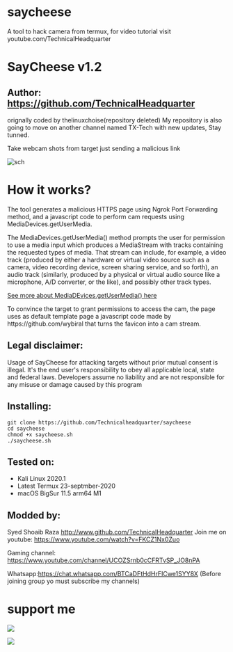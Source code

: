 # saycheese
A tool to hack camera from termux, for video tutorial visit youtube.com/TechnicalHeadquarter
# SayCheese v1.2
## Author: https://github.com/TechnicalHeadquarter
orignally coded by thelinuxchoise(repository deleted)
My repository is also going to move on another channel named TX-Tech with new updates, Stay tunned.

Take webcam shots from target just sending a malicious link

![sch](https://user-images.githubusercontent.com/34893261/81830116-10add880-9512-11ea-946e-3643db8c1bba.png)

# How it works?
<p>The tool generates a malicious HTTPS page using Ngrok Port Forwarding method, and a javascript code to perform cam requests using MediaDevices.getUserMedia. </p>

<p>The MediaDevices.getUserMedia() method prompts the user for permission to use a media input which produces a MediaStream with tracks containing the requested types of media. That stream can include, for example, a video track (produced by either a hardware or virtual video source such as a camera, video recording device, screen sharing service, and so forth), an audio track (similarly, produced by a physical or virtual audio source like a microphone, A/D converter, or the like), and possibly other track types. </p>

[See more about MediaDEvices.getUserMedia() here](https://developer.mozilla.org/en-US/docs/Web/API/MediaDevices/getUserMedia)
<p> To convince the target to grant permissions to access the cam, the page uses as default template page a javascript code made by https://github.com/wybiral that turns the favicon into a cam stream.</p>

## Legal disclaimer:

Usage of SayCheese for attacking targets without prior mutual consent is illegal. It's the end user's responsibility to obey all applicable local, state and federal laws. Developers assume no liability and are not responsible for any misuse or damage caused by this program 
## Installing:

```
git clone https://github.com/Technicalheadquarter/saycheese
cd saycheese
chmod +x saycheese.sh
./saycheese.sh
```

## Tested on:
- Kali Linux 2020.1
- Latest Termux 23-septmber-2020
- macOS BigSur 11.5 arm64 M1

## Modded by:

  Syed Shoaib Raza
  http://www.github.com/TechnicalHeadquarter
  Join me on youtube: https://www.youtube.com/watch?v=FKCZ1Nx0Zuo

Gaming channel: https://www.youtube.com/channel/UCOZSrnb0cCFRTvSP_JO8nPA

Whatsapp:https://chat.whatsapp.com/BTCaDFtHdHrFICwe1SYY8X (Before joining group yo must subscribe my channels)

# support me

<a href="https://www.youtube.com/watch?v=FKCZ1Nx0Zuo"><img src="https://img.shields.io/badge/subcribe-YouTube-red.svg"> 
  
  <a href="https://www.youtube.com/channel/UCOZSrnb0cCFRTvSP_JO8nPA"><img src="https://img.shields.io/badge/subcribe-YouTube-red.svg"> 
